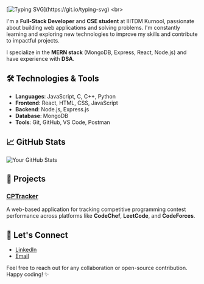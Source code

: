 [![Typing SVG](https://readme-typing-svg.demolab.com?font=Outfit&pause=1000&color=ffffff&width=435&lines=Hey+there!+I+am+Mohammed+Arshad+Mansuri.;A+Full+Stack+Developer+and+Designer.)](https://git.io/typing-svg)
<br>

I'm a **Full-Stack Developer** and **CSE student** at IIITDM Kurnool, passionate about building web applications and solving problems. I'm constantly learning and exploring new technologies to improve my skills and contribute to impactful projects.

I specialize in the **MERN stack** (MongoDB, Express, React, Node.js) and have experience with **DSA**.

## 🛠️ Technologies & Tools

- **Languages**: JavaScript, C, C++, Python
- **Frontend**: React, HTML, CSS, JavaScript
- **Backend**: Node.js, Express.js
- **Database**: MongoDB
- **Tools**: Git, GitHub, VS Code, Postman

## 📈 GitHub Stats

![Your GitHub Stats](https://github-readme-stats.vercel.app/api?username=armansuri300105&show_icons=true&hide_title=true&theme=transparent)

## 📌 Projects

### [CPTracker](https://github.com/armansuri300105/cptracker)
A web-based application for tracking competitive programming contest performance across platforms like **CodeChef**, **LeetCode**, and **CodeForces**.


## 🤝 Let's Connect

- [LinkedIn](https://www.linkedin.com/in/mohammed-arshad-mansuri-4449a02b6/)
- [Email](mailto:arshadmansuri572@example.com)

Feel free to reach out for any collaboration or open-source contribution. Happy coding! ✨
